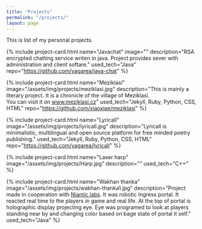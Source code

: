 ```yaml
---
title: "Projects"
permalink: "/projects/"
layout: page
---
```


This is list of my personal projects.

{% include project-card.html
	name="Javachat" 
	image=""
	description="RSA encrypted chatting service writen in java. Project provides sever with administration and client softare."
	used_tech="Java"
	repo="https://github.com/yagarea/java-chat"
%}

{% include project-card.html
	name="Meziklasí"
	image="/assets/img/projects/meziklasi.jpg"
	description="This is mainly a literary project. It is a chronicle of the village of Meziklasí.<br/> You can visit it on <a href='www.meziklasi.cz'>www.meziklasi.cz</a>"
	used_tech="Jekyll, Ruby, Python, CSS, HTML"
	repo="https://github.com/xiaoxiae/meziklasi"
%}

{% include project-card.html
	name="Lyricall"
	image="/assets/img/projects/lyricall.jpg"
	description="Lyricall is minimalistic, multilingual and open source platform for free minded poetry publishing."
	used_tech="Jekyll, Ruby, Python, CSS, HTML"
	repo="https://github.com/yagarea/lyricall"
%}

{% include project-card.html
	name="Laser harp" 
	image="/assets/img/projects/Harp.jpg"
	description=""
	used_tech="C++"
%}

{% include project-card.html
	name="Wakhan thanka"
	image="/assets/img/projects/wakhan-thanka1.jpg"
	description="Project made in cooperation with <a href='https://nianticlabs.com/'>Niantic labs</a>. It was robotic Ingress portal. It reacted real time to the players in game and real life. At the top of portal is holographic display projecting eye. Eye was programed to look at players standing near by and changing color based on bage state of portal it self."
	used_tech="Java"
%}
